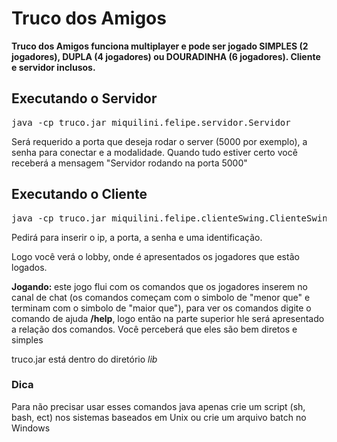 Truco dos Amigos
=====
<p>
<strong><span style="1.2em">Truco dos Amigos</span> funciona multiplayer e pode ser jogado SIMPLES (2 jogadores), DUPLA (4 jogadores) ou DOURADINHA (6 jogadores). Cliente e servidor inclusos.</strong>
<p>

<h2>Executando o Servidor</h2>
<pre>java -cp truco.jar miquilini.felipe.servidor.Servidor</pre>
<p>Será requerido a porta que deseja rodar o server (5000 por exemplo),
a senha para conectar e a modalidade. Quando tudo estiver certo você receberá a mensagem "Servidor rodando na porta 5000"</p>

<h2>Executando o Cliente</h2>
<pre>java -cp truco.jar miquilini.felipe.clienteSwing.ClienteSwing</pre>
<p>Pedirá para inserir o ip, a porta, a senha e uma identificação.</p>
<p>Logo você verá o lobby, onde é apresentados os jogadores que estão
logados.</p>
<p><strong>Jogando: </strong>este jogo flui com os comandos que os 
jogadores inserem no canal de chat (os comandos começam com o simbolo
de "menor que" e terminam com o simbolo de "maior que"), para ver os 
comandos digite o comando de ajuda 
<strong>/help</strong>, logo então na parte superior hle será 
apresentado a relação dos comandos. Você perceberá que eles são
bem diretos e simples</p>

<p>truco.jar está dentro do diretório <em>lib</em></p>

<h3>Dica</h3>
<p>Para não precisar usar esses comandos java apenas crie um script (sh, bash, ect) nos sistemas baseados em Unix ou crie um arquivo batch no Windows</p>
